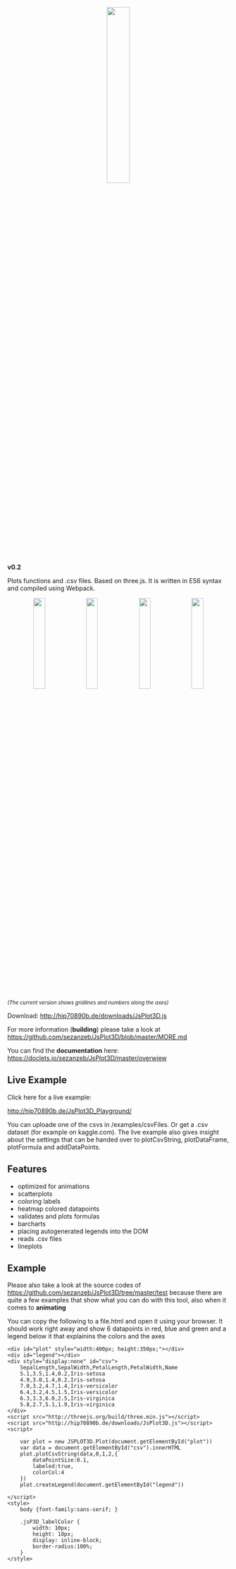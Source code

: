 <p align="center"><img width="32%" src="https://raw.githubusercontent.com/sezanzeb/JsPlot3D/master/images/title.png"/></p>

**v0.2**

Plots functions and .csv files. Based on three.js. It is written in ES6 syntax and compiled using Webpack.

<p align="center">
    <img width="23%" src="https://raw.githubusercontent.com/sezanzeb/JsPlot3D/master/images/scatterplot.png">
    <img width="23%" src="https://raw.githubusercontent.com/sezanzeb/JsPlot3D/master/images/barchart.png">
    <img width="23%" src="https://raw.githubusercontent.com/sezanzeb/JsPlot3D/master/images/lineplot.png">
    <img width="23%" src="https://raw.githubusercontent.com/sezanzeb/JsPlot3D/master/images/2Dheat.png">
</p>

_<sup>(The current version shows gridlines and numbers along the axes)</sup>_

Download: http://hip70890b.de/downloads/JsPlot3D.js

For more information (**building**) please take a look at https://github.com/sezanzeb/JsPlot3D/blob/master/MORE.md

You can find the **documentation** here: https://doclets.io/sezanzeb/JsPlot3D/master/overwiew


## Live Example

Click here for a live example:

http://hip70890b.de/JsPlot3D_Playground/

You can uploade one of the csvs in /examples/csvFiles. Or get a .csv dataset (for example on kaggle.com). The live example also gives insight about the settings that can be handed over to plotCsvString, plotDataFrame, plotFormula and addDataPoints.


## Features

- optimized for animations
- scatterplots
- coloring labels
- heatmap colored datapoints
- validates and plots formulas
- barcharts
- placing autogenerated legends into the DOM
- reads .csv files
- lineplots


## Example

Please also take a look at the source codes of https://github.com/sezanzeb/JsPlot3D/tree/master/test because there are quite a few examples that show what you can do with this tool, also when it comes to **animating**

You can copy the following to a file.html and open it using your browser. It should work right away and show 6 datapoints in red, blue and green and a legend below it that explainins the colors and the axes

    <div id="plot" style="width:400px; height:350px;"></div>
    <div id="legend"></div>
    <div style="display:none" id="csv">
        SepalLength,SepalWidth,PetalLength,PetalWidth,Name
        5.1,3.5,1.4,0.2,Iris-setosa
        4.9,3.0,1.4,0.2,Iris-setosa
        7.0,3.2,4.7,1.4,Iris-versicolor
        6.4,3.2,4.5,1.5,Iris-versicolor
        6.3,3.3,6.0,2.5,Iris-virginica
        5.8,2.7,5.1,1.9,Iris-virginica
    </div>
    <script src="http://threejs.org/build/three.min.js"></script>
    <script src="http://hip70890b.de/downloads/JsPlot3D.js"></script>
    <script>

        var plot = new JSPLOT3D.Plot(document.getElementById("plot"))
        var data = document.getElementById("csv").innerHTML
        plot.plotCsvString(data,0,1,2,{
            dataPointSize:0.1,
            labeled:true,
            colorCol:4
        })
        plot.createLegend(document.getElementById("legend"))
        
    </script>
    <style>
        body {font-family:sans-serif; }

        .jsP3D_labelColor {
            width: 10px;
            height: 10px;
            display: inline-block;
            border-radius:100%;
        }
    </style>
